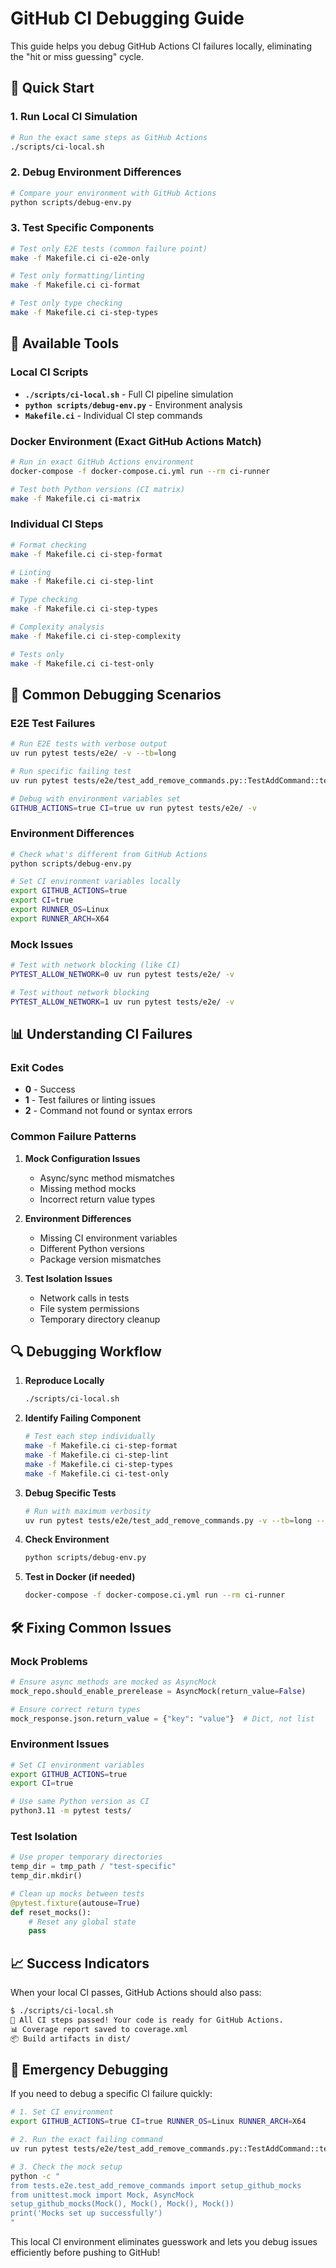 # GitHub CI Debugging Guide

This guide helps you debug GitHub Actions CI failures locally, eliminating the "hit or miss guessing" cycle.

## 🚀 Quick Start

### 1. Run Local CI Simulation
```bash
# Run the exact same steps as GitHub Actions
./scripts/ci-local.sh
```

### 2. Debug Environment Differences
```bash
# Compare your environment with GitHub Actions
python scripts/debug-env.py
```

### 3. Test Specific Components
```bash
# Test only E2E tests (common failure point)
make -f Makefile.ci ci-e2e-only

# Test only formatting/linting
make -f Makefile.ci ci-format

# Test only type checking
make -f Makefile.ci ci-step-types
```

## 🔧 Available Tools

### Local CI Scripts
- **`./scripts/ci-local.sh`** - Full CI pipeline simulation
- **`python scripts/debug-env.py`** - Environment analysis
- **`Makefile.ci`** - Individual CI step commands

### Docker Environment (Exact GitHub Actions Match)
```bash
# Run in exact GitHub Actions environment
docker-compose -f docker-compose.ci.yml run --rm ci-runner

# Test both Python versions (CI matrix)
make -f Makefile.ci ci-matrix
```

### Individual CI Steps
```bash
# Format checking
make -f Makefile.ci ci-step-format

# Linting
make -f Makefile.ci ci-step-lint

# Type checking  
make -f Makefile.ci ci-step-types

# Complexity analysis
make -f Makefile.ci ci-step-complexity

# Tests only
make -f Makefile.ci ci-test-only
```

## 🐛 Common Debugging Scenarios

### E2E Test Failures
```bash
# Run E2E tests with verbose output
uv run pytest tests/e2e/ -v --tb=long

# Run specific failing test
uv run pytest tests/e2e/test_add_remove_commands.py::TestAddCommand::test_add_command_with_github_url -v --tb=long

# Debug with environment variables set
GITHUB_ACTIONS=true CI=true uv run pytest tests/e2e/ -v
```

### Environment Differences
```bash
# Check what's different from GitHub Actions
python scripts/debug-env.py

# Set CI environment variables locally
export GITHUB_ACTIONS=true
export CI=true
export RUNNER_OS=Linux
export RUNNER_ARCH=X64
```

### Mock Issues
```bash
# Test with network blocking (like CI)
PYTEST_ALLOW_NETWORK=0 uv run pytest tests/e2e/ -v

# Test without network blocking
PYTEST_ALLOW_NETWORK=1 uv run pytest tests/e2e/ -v
```

## 📊 Understanding CI Failures

### Exit Codes
- **0** - Success
- **1** - Test failures or linting issues
- **2** - Command not found or syntax errors

### Common Failure Patterns

1. **Mock Configuration Issues**
   - Async/sync method mismatches
   - Missing method mocks
   - Incorrect return value types

2. **Environment Differences**
   - Missing CI environment variables
   - Different Python versions
   - Package version mismatches

3. **Test Isolation Issues**
   - Network calls in tests
   - File system permissions
   - Temporary directory cleanup

## 🔍 Debugging Workflow

1. **Reproduce Locally**
   ```bash
   ./scripts/ci-local.sh
   ```

2. **Identify Failing Component**
   ```bash
   # Test each step individually
   make -f Makefile.ci ci-step-format
   make -f Makefile.ci ci-step-lint
   make -f Makefile.ci ci-step-types
   make -f Makefile.ci ci-test-only
   ```

3. **Debug Specific Tests**
   ```bash
   # Run with maximum verbosity
   uv run pytest tests/e2e/test_add_remove_commands.py -v --tb=long --no-cov
   ```

4. **Check Environment**
   ```bash
   python scripts/debug-env.py
   ```

5. **Test in Docker (if needed)**
   ```bash
   docker-compose -f docker-compose.ci.yml run --rm ci-runner
   ```

## 🛠️ Fixing Common Issues

### Mock Problems
```python
# Ensure async methods are mocked as AsyncMock
mock_repo.should_enable_prerelease = AsyncMock(return_value=False)

# Ensure correct return types
mock_response.json.return_value = {"key": "value"}  # Dict, not list
```

### Environment Issues
```bash
# Set CI environment variables
export GITHUB_ACTIONS=true
export CI=true

# Use same Python version as CI
python3.11 -m pytest tests/
```

### Test Isolation
```python
# Use proper temporary directories
temp_dir = tmp_path / "test-specific"
temp_dir.mkdir()

# Clean up mocks between tests
@pytest.fixture(autouse=True)
def reset_mocks():
    # Reset any global state
    pass
```

## 📈 Success Indicators

When your local CI passes, GitHub Actions should also pass:

```bash
$ ./scripts/ci-local.sh
🎉 All CI steps passed! Your code is ready for GitHub Actions.
📊 Coverage report saved to coverage.xml
📦 Build artifacts in dist/
```

## 🚨 Emergency Debugging

If you need to debug a specific CI failure quickly:

```bash
# 1. Set CI environment
export GITHUB_ACTIONS=true CI=true RUNNER_OS=Linux RUNNER_ARCH=X64

# 2. Run the exact failing command
uv run pytest tests/e2e/test_add_remove_commands.py::TestAddCommand::test_add_command_with_github_url -v --tb=long

# 3. Check the mock setup
python -c "
from tests.e2e.test_add_remove_commands import setup_github_mocks
from unittest.mock import Mock, AsyncMock
setup_github_mocks(Mock(), Mock(), Mock(), Mock())
print('Mocks set up successfully')
"
```

This local CI environment eliminates guesswork and lets you debug issues efficiently before pushing to GitHub!
